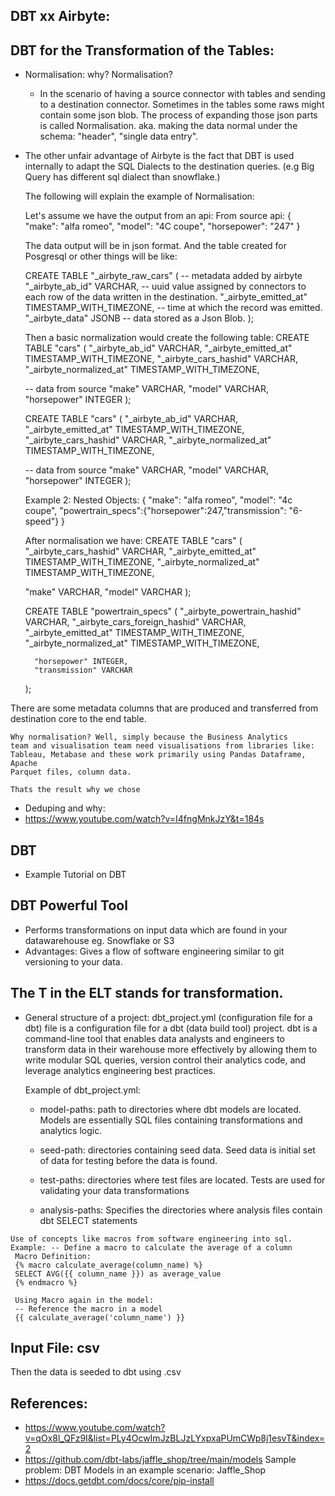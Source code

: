 ## DBT xx Airbyte:
   

## DBT for the Transformation of the Tables:
* Normalisation: why? Normalisation?
     - In the scenario of having a source connector with tables and sending to
       a destination connector. Sometimes in the tables some raws might contain
       some json blob. The process of expanding those json parts is called Normalisation.
       aka. making the data normal under the schema: "header", "single data entry".
* The other unfair advantage of Airbyte is the fact that DBT is used internally
  to adapt the SQL Dialects to the destination queries. (e.g Big Query has different sql dialect than snowflake.)

  The following will explain the example of Normalisation:

  Let's assume we have the output from an api:
  From source api:
  {
  "make": "alfa romeo",
  "model": "4C coupe",
  "horsepower": "247"
  }

  The data output will be in json format. And the table created for Posgresql or other things will be like:

    CREATE TABLE "_airbyte_raw_cars" (
     -- metadata added by airbyte
     "_airbyte_ab_id" VARCHAR, -- uuid value assigned by connectors to each row of the data written in the destination.
     "_airbyte_emitted_at" TIMESTAMP_WITH_TIMEZONE, -- time at which the record was emitted.
     "_airbyte_data" JSONB -- data stored as a Json Blob.
     );
    
     Then a basic normalization would create the following table:
     CREATE TABLE "cars" (
    "_airbyte_ab_id" VARCHAR,
    "_airbyte_emitted_at" TIMESTAMP_WITH_TIMEZONE,
    "_airbyte_cars_hashid" VARCHAR,
    "_airbyte_normalized_at" TIMESTAMP_WITH_TIMEZONE,

    -- data from source
    "make" VARCHAR,
    "model" VARCHAR,
    "horsepower" INTEGER
    );
    
    CREATE TABLE "cars" (
    "_airbyte_ab_id" VARCHAR,
    "_airbyte_emitted_at" TIMESTAMP_WITH_TIMEZONE,
    "_airbyte_cars_hashid" VARCHAR,
    "_airbyte_normalized_at" TIMESTAMP_WITH_TIMEZONE,

    -- data from source
    "make" VARCHAR,
    "model" VARCHAR,
    "horsepower" INTEGER
    );
           
    Example 2: Nested Objects:
    {
        "make": "alfa romeo",
        "model": "4c coupe",
        "powertrain_specs":{"horsepower":247,"transmission": "6-speed"}
    }

    After normalisation we have:
    CREATE TABLE "cars" (
    "_airbyte_cars_hashid" VARCHAR,
    "_airbyte_emitted_at" TIMESTAMP_WITH_TIMEZONE,
    "_airbyte_normalized_at" TIMESTAMP_WITH_TIMEZONE,

    "make" VARCHAR,
    "model" VARCHAR
    );
    
    CREATE TABLE "powertrain_specs" (
    "_airbyte_powertrain_hashid" VARCHAR,
    "_airbyte_cars_foreign_hashid" VARCHAR,
    "_airbyte_emitted_at" TIMESTAMP_WITH_TIMEZONE,
    "_airbyte_normalized_at" TIMESTAMP_WITH_TIMEZONE,
    
        "horsepower" INTEGER,
        "transmission" VARCHAR
    );

There are some metadata columns that are produced and transferred
from destination core to the end table.

    Why normalisation? Well, simply because the Business Analytics 
    team and visualisation team need visualisations from libraries like:
    Tableau, Metabase and these work primarily using Pandas Dataframe, Apache
    Parquet files, column data.
    
    Thats the result why we chose 

* Deduping and why:
* https://www.youtube.com/watch?v=I4fngMnkJzY&t=184s

## DBT
* Example Tutorial on DBT



## DBT Powerful Tool
   * Performs transformations on input data which are found in your datawarehouse
     eg. Snowflake or S3
   * Advantages: Gives a flow of software engineering similar to git versioning
     to your data. 

## The T in the ELT stands for transformation.
   * General structure of a project: 
     dbt_project.yml (configuration file for a dbt)
     file is a configuration file for a dbt 
     (data build tool) project. 
     dbt is a command-line tool that enables data analysts 
     and engineers to transform data in their warehouse more 
     effectively by allowing them to write modular SQL queries, 
     version control their analytics code, and leverage analytics 
     engineering best practices.

     Example of dbt_project.yml:
     * model-paths: path to directories where dbt models
     are located. Models are essentially SQL files containing
     transformations and analytics logic. 
     
     * seed-path: directories containing seed data. Seed data is
     initial set of data for testing before the data is found.
     
      * test-paths: directories where test files are located. Tests
      are used for validating your data transformations
     
      * analysis-paths: Specifies the directories where
        analysis files contain dbt SELECT statements

    Use of concepts like macros from software engineering into sql.
    Example: -- Define a macro to calculate the average of a column
     Macro Definition:
     {% macro calculate_average(column_name) %}
     SELECT AVG({{ column_name }}) as average_value
     {% endmacro %}
     
     Using Macro again in the model:
     -- Reference the macro in a model
     {{ calculate_average('column_name') }}

## Input File: csv
   Then the data is seeded to dbt using .csv
   

## References: 
   * https://www.youtube.com/watch?v=qOx8l_QFz9I&list=PLy4OcwImJzBLJzLYxpxaPUmCWp8j1esvT&index=2
   * https://github.com/dbt-labs/jaffle_shop/tree/main/models
      Sample problem: DBT Models in an example scenario: Jaffle_Shop
   * https://docs.getdbt.com/docs/core/pip-install